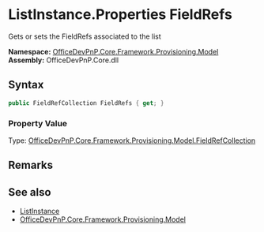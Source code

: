 # ListInstance.Properties FieldRefs
 Gets or sets the FieldRefs associated to the list   

**Namespace:** [OfficeDevPnP.Core.Framework.Provisioning.Model](OfficeDevPnP.Core.Framework.Provisioning.Model.md)  
**Assembly:** OfficeDevPnP.Core.dll  
## Syntax
```C#
public FieldRefCollection FieldRefs { get; }
```

### Property Value
Type: [OfficeDevPnP.Core.Framework.Provisioning.Model.FieldRefCollection](OfficeDevPnP.Core.Framework.Provisioning.Model.FieldRefCollection.md)  

## Remarks
  
## See also
- [ListInstance](OfficeDevPnP.Core.Framework.Provisioning.Model.ListInstance.md) 
- [OfficeDevPnP.Core.Framework.Provisioning.Model](OfficeDevPnP.Core.Framework.Provisioning.Model.md) 
